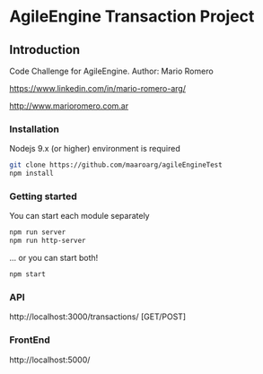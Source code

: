 # AgileEngine Transaction Project

## Introduction
Code Challenge for AgileEngine. Author: Mario Romero

https://www.linkedin.com/in/mario-romero-arg/

http://www.marioromero.com.ar

### Installation
Nodejs 9.x (or higher) environment is required

```bash
git clone https://github.com/maaroarg/agileEngineTest
npm install
```

### Getting started

You can start each module separately

```bash
npm run server
npm run http-server
```
... or you can start both!

```bash
npm start
```

### API
http://localhost:3000/transactions/ [GET/POST]

### FrontEnd
http://localhost:5000/
